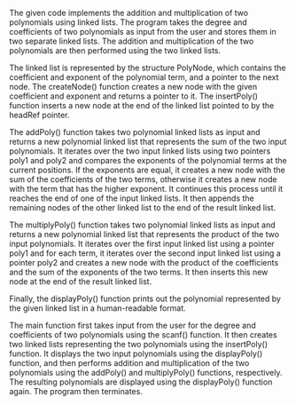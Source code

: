 The given code implements the addition and multiplication of two polynomials using linked lists. The program takes the degree and coefficients of two polynomials as input from the user and stores them in two separate linked lists. The addition and multiplication of the two polynomials are then performed using the two linked lists.

The linked list is represented by the structure PolyNode, which contains the coefficient and exponent of the polynomial term, and a pointer to the next node. The createNode() function creates a new node with the given coefficient and exponent and returns a pointer to it. The insertPoly() function inserts a new node at the end of the linked list pointed to by the headRef pointer.

The addPoly() function takes two polynomial linked lists as input and returns a new polynomial linked list that represents the sum of the two input polynomials. It iterates over the two input linked lists using two pointers poly1 and poly2 and compares the exponents of the polynomial terms at the current positions. If the exponents are equal, it creates a new node with the sum of the coefficients of the two terms, otherwise it creates a new node with the term that has the higher exponent. It continues this process until it reaches the end of one of the input linked lists. It then appends the remaining nodes of the other linked list to the end of the result linked list.

The multiplyPoly() function takes two polynomial linked lists as input and returns a new polynomial linked list that represents the product of the two input polynomials. It iterates over the first input linked list using a pointer poly1 and for each term, it iterates over the second input linked list using a pointer poly2 and creates a new node with the product of the coefficients and the sum of the exponents of the two terms. It then inserts this new node at the end of the result linked list.

Finally, the displayPoly() function prints out the polynomial represented by the given linked list in a human-readable format.

The main function first takes input from the user for the degree and coefficients of two polynomials using the scanf() function. It then creates two linked lists representing the two polynomials using the insertPoly() function. It displays the two input polynomials using the displayPoly() function, and then performs addition and multiplication of the two polynomials using the addPoly() and multiplyPoly() functions, respectively. The resulting polynomials are displayed using the displayPoly() function again. The program then terminates.